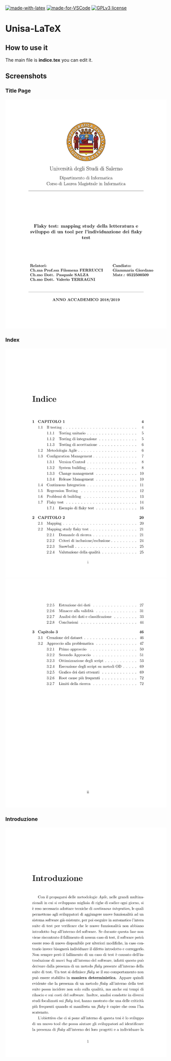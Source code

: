 [![made-with-latex](https://img.shields.io/badge/Made%20with-LaTeX-1f425f.svg)](https://www.latex-project.org/)
[![made-for-VSCode](https://img.shields.io/badge/Made%20for-VSCode-1f425f.svg)](https://code.visualstudio.com/)
[![GPLv3 license](https://img.shields.io/badge/License-GPLv3-blue.svg)](http://perso.crans.org/besson/LICENSE.html)
# Unisa-LaTeX



## How to use it
The main file is **indice.tex** you can edit it.

## Screenshots
### Title Page
![Title Page](/Example/indice-1-1.jpg)

### Index
![Index](/Example/indice-3-1.jpg)
![Index](/Example/indice-4-1.jpg)


### Introduzione
![Introduzione](/Example/indice-7-1.jpg)
